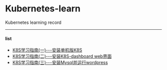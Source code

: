 # Kubernetes-learn
Kubernetes learning record

----------------------------------
#### list
* [K8S学习指南(一)---安装单机版K8S](https://github.com/charSLee013/Kubernetes-learn/blob/master/chapter01/K8S%E5%AD%A6%E4%B9%A0%E6%8C%87%E5%8D%97(%E4%B8%80)---%E5%AE%89%E8%A3%85%E5%8D%95%E6%9C%BA%E7%89%88K8S.md)
* [K8S学习指南(二)---安装K8S-dashboard web界面](https://github.com/charSLee013/Kubernetes-learn/blob/master/chapter02/K8S%E5%AD%A6%E4%B9%A0%E6%8C%87%E5%8D%97(%E4%BA%8C)---%E5%AE%89%E8%A3%85K8S-dashboard%20web%E7%95%8C%E9%9D%A2.md)
* [K8S学习指南(三)---安装Mysql并运行wordpress](https://github.com/charSLee013/Kubernetes-learn/blob/master/chapter03/K8S%E5%AD%A6%E4%B9%A0%E6%8C%87%E5%8D%97(%E4%B8%89)---%E5%AE%89%E8%A3%85Mysql%E5%B9%B6%E8%BF%90%E8%A1%8Cwordpress.md)